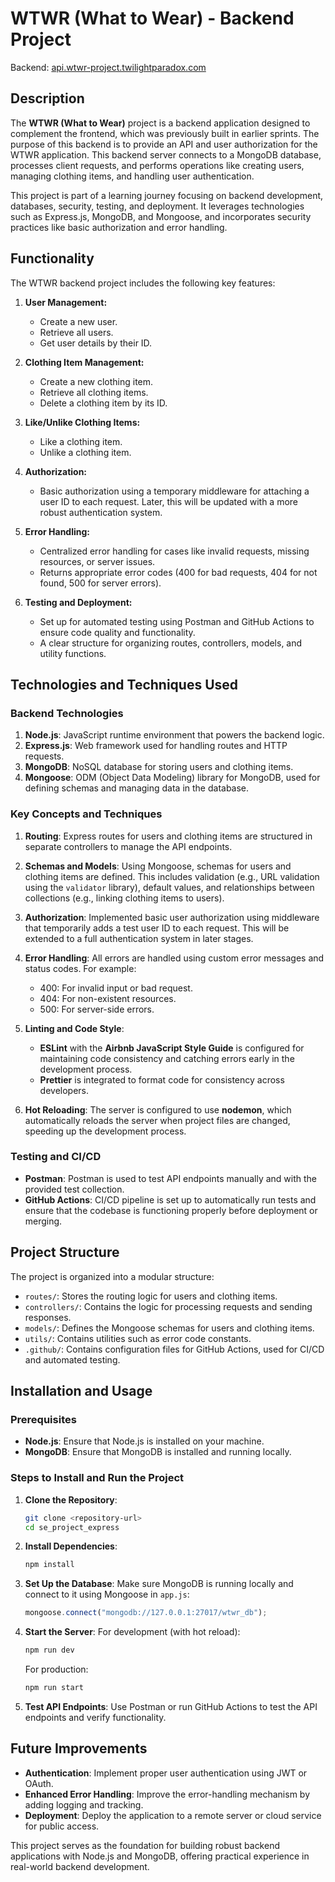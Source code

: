# WTWR (What to Wear) - Backend Project

Backend: [api.wtwr-project.twilightparadox.com](https://api.wtwr-project.twilightparadox.com)

## Description

The **WTWR (What to Wear)** project is a backend application designed to complement the frontend, which was previously built in earlier sprints. The purpose of this backend is to provide an API and user authorization for the WTWR application. This backend server connects to a MongoDB database, processes client requests, and performs operations like creating users, managing clothing items, and handling user authentication.

This project is part of a learning journey focusing on backend development, databases, security, testing, and deployment. It leverages technologies such as Express.js, MongoDB, and Mongoose, and incorporates security practices like basic authorization and error handling.

## Functionality

The WTWR backend project includes the following key features:

1. **User Management:**

   - Create a new user.
   - Retrieve all users.
   - Get user details by their ID.

2. **Clothing Item Management:**

   - Create a new clothing item.
   - Retrieve all clothing items.
   - Delete a clothing item by its ID.

3. **Like/Unlike Clothing Items:**

   - Like a clothing item.
   - Unlike a clothing item.

4. **Authorization:**

   - Basic authorization using a temporary middleware for attaching a user ID to each request. Later, this will be updated with a more robust authentication system.

5. **Error Handling:**

   - Centralized error handling for cases like invalid requests, missing resources, or server issues.
   - Returns appropriate error codes (400 for bad requests, 404 for not found, 500 for server errors).

6. **Testing and Deployment:**
   - Set up for automated testing using Postman and GitHub Actions to ensure code quality and functionality.
   - A clear structure for organizing routes, controllers, models, and utility functions.

## Technologies and Techniques Used

### Backend Technologies

1. **Node.js**: JavaScript runtime environment that powers the backend logic.
2. **Express.js**: Web framework used for handling routes and HTTP requests.
3. **MongoDB**: NoSQL database for storing users and clothing items.
4. **Mongoose**: ODM (Object Data Modeling) library for MongoDB, used for defining schemas and managing data in the database.

### Key Concepts and Techniques

1. **Routing**: Express routes for users and clothing items are structured in separate controllers to manage the API endpoints.
2. **Schemas and Models**: Using Mongoose, schemas for users and clothing items are defined. This includes validation (e.g., URL validation using the `validator` library), default values, and relationships between collections (e.g., linking clothing items to users).

3. **Authorization**: Implemented basic user authorization using middleware that temporarily adds a test user ID to each request. This will be extended to a full authentication system in later stages.

4. **Error Handling**: All errors are handled using custom error messages and status codes. For example:

   - 400: For invalid input or bad request.
   - 404: For non-existent resources.
   - 500: For server-side errors.

5. **Linting and Code Style**:

   - **ESLint** with the **Airbnb JavaScript Style Guide** is configured for maintaining code consistency and catching errors early in the development process.
   - **Prettier** is integrated to format code for consistency across developers.

6. **Hot Reloading**: The server is configured to use **nodemon**, which automatically reloads the server when project files are changed, speeding up the development process.

### Testing and CI/CD

- **Postman**: Postman is used to test API endpoints manually and with the provided test collection.
- **GitHub Actions**: CI/CD pipeline is set up to automatically run tests and ensure that the codebase is functioning properly before deployment or merging.

## Project Structure

The project is organized into a modular structure:

- `routes/`: Stores the routing logic for users and clothing items.
- `controllers/`: Contains the logic for processing requests and sending responses.
- `models/`: Defines the Mongoose schemas for users and clothing items.
- `utils/`: Contains utilities such as error code constants.
- `.github/`: Contains configuration files for GitHub Actions, used for CI/CD and automated testing.

## Installation and Usage

### Prerequisites

- **Node.js**: Ensure that Node.js is installed on your machine.
- **MongoDB**: Ensure that MongoDB is installed and running locally.

### Steps to Install and Run the Project

1. **Clone the Repository**:

   ```bash
   git clone <repository-url>
   cd se_project_express
   ```

2. **Install Dependencies**:

   ```bash
   npm install
   ```

3. **Set Up the Database**:
   Make sure MongoDB is running locally and connect to it using Mongoose in `app.js`:

   ```javascript
   mongoose.connect("mongodb://127.0.0.1:27017/wtwr_db");
   ```

4. **Start the Server**:
   For development (with hot reload):

   ```bash
   npm run dev
   ```

   For production:

   ```bash
   npm run start
   ```

5. **Test API Endpoints**:
   Use Postman or run GitHub Actions to test the API endpoints and verify functionality.

## Future Improvements

- **Authentication**: Implement proper user authentication using JWT or OAuth.
- **Enhanced Error Handling**: Improve the error-handling mechanism by adding logging and tracking.
- **Deployment**: Deploy the application to a remote server or cloud service for public access.

This project serves as the foundation for building robust backend applications with Node.js and MongoDB, offering practical experience in real-world backend development.
